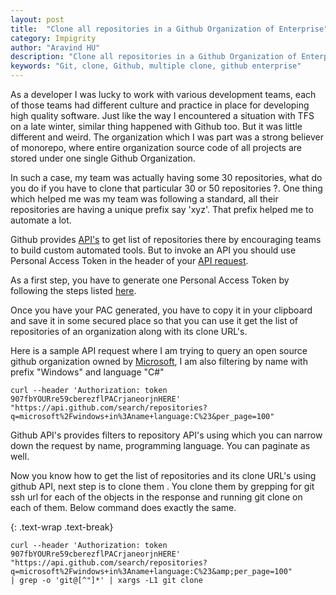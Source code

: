 ```yaml
---
layout: post
title:  "Clone all repositories in a Github Organization of Enterprise"
category: Impigrity
author: "Aravind HU"
description: "Clone all repositories in a Github Organization of Enterprise "
keywords: "Git, clone, Github, multiple clone, github enterprise"
---
```


As a developer I was lucky to work with various development teams, each of those teams had different culture and practice in place for developing high quality software. 
Just like the way I encountered a situation with TFS on a late winter, similar thing happened with Github too. But it was little different and weird. The organization which I was part was a 
strong believer of monorepo, where entire organization source code of all projects are stored under one single Github Organization.

In such a case, my team was actually having some 30 repositories, what do you do if you have to clone that particular 30 or 50 repositories ?. One thing which helped me was my team was following a standard, all their repositories are having a unique prefix say 'xyz'.
That prefix helped me to automate a lot. 

Github provides [API's](https://docs.github.com/en) to get list of repositories there by encouraging teams to build custom automated tools.
But to invoke an API you should use Personal Access Token in the header of your [API request](https://docs.github.com/en/free-pro-team@latest/rest/guides/getting-started-with-the-rest-api). 

As a first step, you have to generate one Personal Access Token by following the steps listed [here](https://docs.github.com/en/free-pro-team@latest/github/authenticating-to-github/creating-a-personal-access-token).

Once you have your PAC generated, you have to copy it in your clipboard and save it in some secured place so that you can use it get the list of repositories of an organization along with its clone URL's.

Here is a sample API request where I am trying to query an open source github organization owned by [Microsoft](https://github.com/microsoft), I am also filtering by name with prefix "Windows" and language "C#" 

```
curl --header 'Authorization: token 907fbYOURre59cberezflPACrjaneorjnHERE' 
"https://api.github.com/search/repositories?q=microsoft%2Fwindows+in%3Aname+language:C%23&per_page=100" 
```

Github API's provides filters to repository API's using which you can narrow down the request by name, programming language. You can paginate as well. 

Now you know how to get the list of repositories and its clone URL's using github API, next step is to clone them . You clone them by grepping for git ssh url for each of the objects in the response and running git clone on each of them. Below command does exactly the same.

{: .text-wrap .text-break}
```
curl --header 'Authorization: token 907fbYOURre59cberezflPACrjaneorjnHERE' 
"https://api.github.com/search/repositories?q=microsoft%2Fwindows+in%3Aname+language:C%23&amp;per_page=100" 
| grep -o 'git@[^"]*' | xargs -L1 git clone
```
